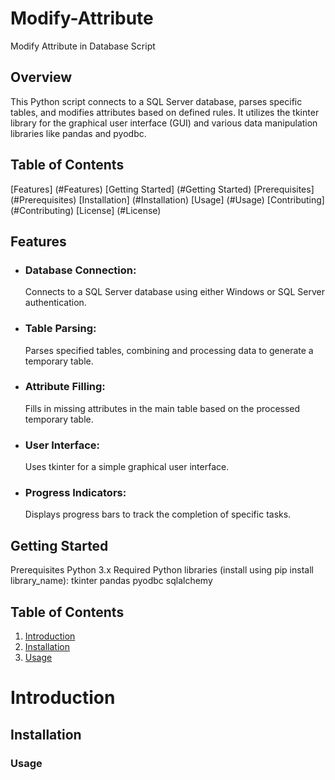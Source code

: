 # Modify-Attribute
Modify Attribute in Database Script

## Overview
This Python script connects to a SQL Server database, parses specific tables, and modifies attributes based on defined rules. It utilizes the tkinter library for the graphical user interface (GUI) and various data manipulation libraries like pandas and pyodbc.

## Table of Contents
[Features] (#Features)
[Getting Started] (#Getting Started)
[Prerequisites] (#Prerequisites)
[Installation] (#Installation)
[Usage] (#Usage)
[Contributing] (#Contributing)
[License] (#License)


## Features
* ### Database Connection:
  Connects to a SQL Server database using either Windows or SQL Server authentication.
* ### Table Parsing:
  Parses specified tables, combining and processing data to generate a temporary table.
* ### Attribute Filling:
  Fills in missing attributes in the main table based on the processed temporary table.
* ### User Interface:
  Uses tkinter for a simple graphical user interface.
* ### Progress Indicators:
  Displays progress bars to track the completion of specific tasks.

## Getting Started
Prerequisites
Python 3.x
Required Python libraries (install using pip install library_name):
tkinter
pandas
pyodbc
sqlalchemy

## Table of Contents
1. [Introduction](#introduction)
2. [Installation](#installation)
3. [Usage](#usage)
# Introduction
## Installation
### Usage



